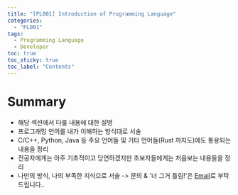 ```yaml
---
title: "[PL001] Introduction of Programming Language"
categories:
  - "PL001"
tags:
  - Programming Language
  - Developer
toc: true
toc_sticky: true
toc_label: "Contents"
---
```


# Summary
- 해당 섹션에서 다룰 내용에 대한 설명
- 프로그래밍 언어를 내가 이해하는 방식대로 서술
- C/C++, Python, Java 등 주요 언어들 및 기타 언어들(Rust 까지도)에도 통용되는 내용을 정리
- 전공자에게는 아주 기초적이고 당연하겠지만 초보자들에게는 처음보는 내용들을 정리
- 나만의 방식, 나의 부족한 지식으로 서술 -> 문의 & '너 그거 틀림!'은 [Email](lyh19990326@gmail.com)로 부탁드립니다..

